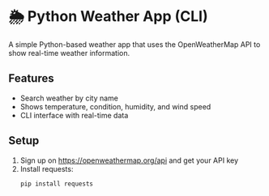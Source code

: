 # 🌦️ Python Weather App (CLI)

A simple Python-based weather app that uses the OpenWeatherMap API to show real-time weather information.

## Features

- Search weather by city name
- Shows temperature, condition, humidity, and wind speed
- CLI interface with real-time data

## Setup

1. Sign up on https://openweathermap.org/api and get your API key
2. Install requests:
   ```bash
   pip install requests
